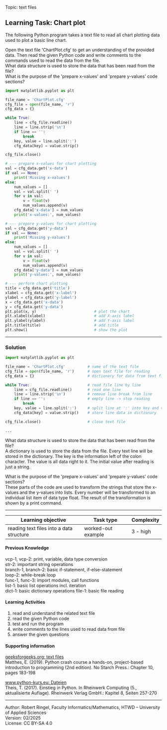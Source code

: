 Topic: text files

## Learning Task: Chart plot

The following Python program takes a text file to read all chart plotting 
data used to plot a basic line chart.

Open the text file 'ChartPlot.cfg' to get an understanding of the provided
data. Then read the given Python code and write comments to the commands
used to read the data from the file.  
What data structure is used to store the data that has been read from the file?  
What is the purpose of the 'prepare x-values' and 'prepare y-values' code 
sections?

``` python
import matplotlib.pyplot as plt

file_name = 'ChartPlot.cfg'
cfg_file = open(file_name, 'r')
cfg_data = {}

while True:
    line = cfg_file.readline()
    line = line.strip('\n')
    if line == '':
        break
    key, value = line.split(':')
    cfg_data[key] = value.strip()   

cfg_file.close()

# --- prepare x-values for chart plotting
val = cfg_data.get('x-data')
if val == None:
    print('Missing x-values')
else:
    num_values = []
    val = val.split(' ')
    for v in val:
        v = float(v)
        num_values.append(v)        
    cfg_data['x-data'] = num_values
    print('x-values:', num_values)

# --- prepare y-values for chart plotting
val = cfg_data.get('y-data')
if val == None:
    print('Missing y-values')
else:
    num_values = []
    val = val.split(' ')
    for v in val:
        v = float(v)
        num_values.append(v)        
    cfg_data['y-data'] = num_values
    print('y-values:', num_values)

# --- perform chart plotting
title = cfg_data.get('title')
xlabel = cfg_data.get('x-label')
ylabel = cfg_data.get('y-label')
x = cfg_data.get('x-data')
y = cfg_data.get('y-data')
plt.plot(x, y)                          # plot the chart
plt.xlabel(xlabel)                      # add X-axis label
plt.ylabel(ylabel)                      # add Y-axis label
plt.title(title)                        # add title
plt.show()                              # show the plot
```

---------------------------------------

### Solution

``` python
import matplotlib.pyplot as plt

file_name = 'ChartPlot.cfg'          # name of the text file
cfg_file = open(file_name, 'r')      # open text file for reading
cfg_data = {}                        # dictionary for data from text file

while True:                          # read file line by line
    line = cfg_file.readline()       # read one line
    line = line.strip('\n')          # remove line break from line
    if line == '':                   # empty line -> stop reading
        break
    key, value = line.split(':')     # split line at ':' into key and value 
    cfg_data[key] = value.strip()    # store line data in dictionary

cfg_file.close()                     # close text file

...
```

What data structure is used to store the data that has been read from the file?  
A dictionary is used to store the data from the file. Every text line will be stored
in the dictionary. The key is the information left of the colon character. The
value is all data right to it. The initial value after reading  is just a
string.  

What is the purpose of the 'prepare x-values' and 'prepare y-values' code 
sections?  
These parts of the code are used to transform the strings that store the x-values
and the y-values into lists. Every number will be transformed to an individual
list item of data type float. The result of the transformation is shown by a
print command.

---------------------------------------

| **Learning objective**                         | **Task type**   | **Complexity** |
| ---------------------------------------------- | --------------- | -------------- |
| reading text files into a data structure       | worked-out example | 3 - high       |

#### Previous Knowledge

vcp-1, vcp-2: print, variable, data type conversion  
str-2: important string operations  
branch-1, branch-2: basic if-statement, if-else-statement  
loop-2: while-break loop  
func-1, func-3: import modules, call functions  
list-1: basic list operations incl. iteration  
dict-1: basic dictionary operations
file-1: basic file reading  

#### Learning Activities

1) read and understand the related text file
2) read the given Python code
3) test and run the program
4) write comments to the lines used to read data from file
5) answer the given questions

#### Supporting information

[geeksforgeeks.org: text files](https://www.geeksforgeeks.org/reading-writing-text-files-python/)  
Matthes, E. (2019). Python crash course a hands-on, project-based introduction to programming (2nd edition). No Starch Press.: Chapter 10, pages 183-198  

[www.python-kurs.eu: Dateien](https://www.python-kurs.eu/python3_dateien.php)  
Theis, T. (2017). Einstieg in Python. In Rheinwerk Computing (5., aktualisierte Auflage). Rheinwerk Verlag GmbH.: Kapitel 8, Seiten 257-270

---------------------------------------
Author: Robert Ringel, Faculty Informatics/Mathematics, HTWD – University of Applied Sciences  
Version: 02/2025  
License: CC BY-SA 4.0